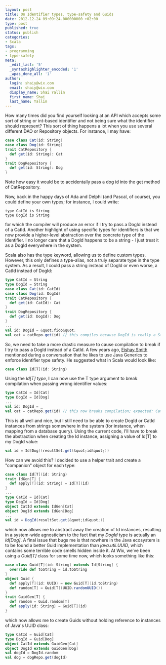 ```yaml
---
layout: post
title: On Identifier types, type-safety and Guids
date: 2012-12-24 09:09:24.000000000 +02:00
type: post
published: true
status: publish
categories:
- Scala
tags:
- programming
- type-safety
meta:
  _edit_last: '5'
  _syntaxhighlighter_encoded: '1'
  _wpas_done_all: '1'
author:
  login: shaiy@wix.com
  email: shaiy@wix.com
  display_name: Shai Yallin
  first_name: Shai
  last_name: Yallin
---
```

How many times did you find yourself looking at an API which accepts some sort of string or int-based identifier and not being sure what the identifier should represent? This sort of thing happens a lot when you use several different DAO or Repository objects. For instance, I may have:

```scala
case class Cat(id: String)
case class Dog(id: String)
trait CatRepository {
  def get(id: String): Cat
}
trait DogRepository {
  def get(id: String): Dog
}
```

Note how easy it would be to accidentally pass a dog id into the get method of CatRepository.

Now, back in the happy days of Ada and Delphi (and Pascal, of course), you could define your own types; for instance, I could write:

```delphi
type CatId is String
type DogId is String
```

for which the compiler will produce an error if I try to pass a DogId instead of a CatId. Another highlight of using specific types for identifiers is that we now provide a higher-level abstraction over the concrete type of the identifier. I no longer care that a DogId happens to be a string - I just treat it as a DogId everywhere in the system.

Scala also has the type keyword, allowing us to define custom types. However, this only defines a type-alias, not a truly separate type in the type system. As a result, I could pass a string instead of DogId or even worse, a CatId instead of DogId:

```scala
type CatId = String
type DogId = String
case class Cat(id: CatId)
case class Dog(id: DogId)
trait CatRepository {
  def get(id: CatId): Cat
}
trait DogRepository {
  def get(id: DogId): Dog
}
...
val id: DogId = &quot;fido&quot;
val cat = catRepo.get(id) // this compiles because DogId is really a String
```

So, we need to take a more drastic measure to cause compilation to break if I try to pass a DogId instead of a CatId.
A few years ago, [Eishay Smith](http://www.eishay.com/) mentioned during a conversation that he likes to use Java Generics to enforce identifier type safety. He suggested what in Scala would look like:

```scala
case class Id[T](id: String)
```

Using the *Id[T] type*, I can now use the T type argument to break compilation when passing wrong identifier values:

```scala
type CatId = Id[Cat]
type DogId = Id[Dog]
...
val id: DogId = _
val cat = catRepo.get(id) // this now breaks compilation; expected: CatId, actual: DogId
```

This is all well and nice, but I still need to be able to create DogId or CatId instances from strings somewhere in the system (for instance, when mapping from a database query). Using the current code, I'll have to break the abstraction when creating the Id instance, assigning a value of Id[T] to my DogId value:

```scala
val id = Id[Dog](resultSet.get(&quot;id&quot;))
```

How can we avoid this? I decided to use a helper trait and create a "companion" object for each type:

```scala
case class Id[T](id: String)
trait IdGen[T] {
  def apply[T](id: String) = Id[T](id)
}
...
type CatId = Id[Cat]
type DogId = Id[Dog]
object CatId extends IdGen[Cat]
object DogId extends IdGen[Dog]
...
val id = DogId(resultSet.get(&quot;id&quot;))
```

which now allows me to abstract away the creation of Id instances, resulting in a system-wide agnosticism to the fact that my *DogId* type is actually an *Id[Dog]*.
A final issue that bugs me is that nowhere in the Java ecosystem is to be found a better Guid implementation than *java.util.UUID*, which contains some terrible code smells hidden inside it. At Wix, we've been using a *Guid[T]* class for some time now, which looks something like this:

```scala
case class Guid[T](id: String) extends Id[String] {
  override def toString = id.toString
}
object Guid {
  def apply[T](id: UUID) = new Guid[T](id.toString)
  def random[T] = Guid[T](UUID.randomUUID())
}
trait GuidGen[T] {
  def random = Guid.random[T]
  def apply(id: String) = Guid[T](id)
}
```

which now allows me to create Guids without holding reference to instances of Java's UUID class:

```scala
type CatId = Guid[Cat]
type DogId = Guid[Dog]
object CatId extends GuidGen[Cat]
object DogId extends GuidGen[Dog]
val dogId = DogId.random
val dog = dogRepo.get(dogId)
```
